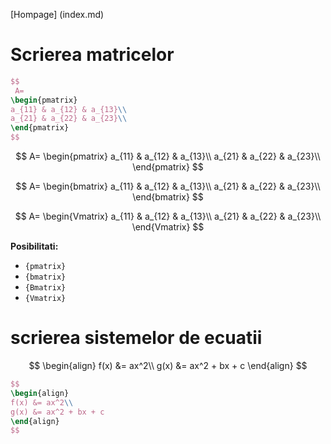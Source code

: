 <script id="MathJax-script" async src="https://cdn.jsdelivr.net/npm/mathjax@3/es5/tex-mml-chtml.js"></script>

[Hompage] (index.md)




# Scrierea matricelor
```LaTex
$$
 A=
\begin{pmatrix}
a_{11} & a_{12} & a_{13}\\
a_{21} & a_{22} & a_{23}\\
\end{pmatrix}
$$
```


$$
 A=
\begin{pmatrix}
a_{11} & a_{12} & a_{13}\\
a_{21} & a_{22} & a_{23}\\
\end{pmatrix}
$$

$$
 A=
\begin{bmatrix}
a_{11} & a_{12} & a_{13}\\
a_{21} & a_{22} & a_{23}\\
\end{bmatrix}
$$

$$
 A=
\begin{Vmatrix}
a_{11} & a_{12} & a_{13}\\
a_{21} & a_{22} & a_{23}\\
\end{Vmatrix}
$$

**Posibilitati:**

- `{pmatrix}`
- `{bmatrix}`
- `{Bmatrix}`
- `{Vmatrix}`

# scrierea sistemelor de ecuatii

$$
\begin{align}
f(x) &= ax^2\\
g(x) &= ax^2 + bx + c
\end{align}
$$

```LaTex
$$
\begin{align}
f(x) &= ax^2\\
g(x) &= ax^2 + bx + c
\end{align}
$$
```







